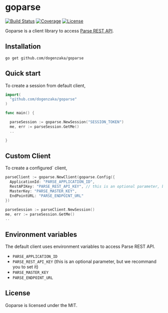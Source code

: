 goparse
====


[![Build Status](http://img.shields.io/travis/dogenzaka/goparse.svg?style=flat)](https://travis-ci.org/dogenzaka/goparse)
[![Coverage](http://img.shields.io/codecov/c/github/dogenzaka/goparse.svg?style=flat)](https://codecov.io/github/dogenzaka/goparse)
[![License](http://img.shields.io/badge/license-MIT-red.svg?style=flat)](https://github.com/dogenzaka/rotator/blob/master/LICENSE)

Goparse is a client library to access [Parse REST API](https://parse.com/docs/rest).

Installation
----

```
go get github.com/dogenzaka/goparse
```

Quick start
----

To create a session from default client,

```go
import(
  "github.com/dogenzaka/goparse"
)

func main() {

  parseSession := goparse.NewSession("SESSION_TOKEN")
  me, err := parseSession.GetMe()
  ..

}
```

Custom Client
----

To create a configured` client,

```go
parseClient := goparse.NewClient(goparse.Config({
  ApplicationId: "PARSE_APPLICATION_ID",
  RestAPIKey: "PARSE_REST_API_KEY", // this is an optional parameter, but we recommand you to set it
  MasterKey: "PARSE_MASTER_KEY",
  EndPointURL: "PARSE_ENDPOINT_URL"
})

parseSession := parseClient.NewSession()
me, err := parseSession.GetMe()
..
```

Environment variables
----

The default client uses environment variables to access Parse REST API.

- `PARSE_APPLICATION_ID`
- `PARSE_REST_API_KEY` (this is an optional parameter, but we recommand you to set it)
- `PARSE_MASTER_KEY`
- `PARSE_ENDPOINT_URL`

License
----
Goparse is licensed under the MIT.
